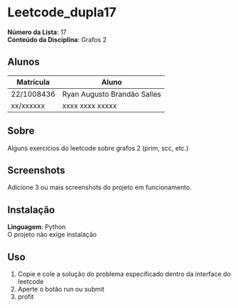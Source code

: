 # Leetcode_dupla17

**Número da Lista**: 17<br>
**Conteúdo da Disciplina**: Grafos 2<br>

## Alunos
|Matrícula | Aluno |
| -- | -- |
| 22/1008436  |  Ryan Augusto Brandão Salles |
| xx/xxxxxx  |  xxxx xxxx xxxxx |

## Sobre 
Alguns exercícios do leetcode sobre grafos 2 (prim, scc, etc.)

## Screenshots
Adicione 3 ou mais screenshots do projeto em funcionamento.

## Instalação 
**Linguagem**: Python<br>
O projeto não exige instalação

## Uso 
1. Copie e cole a solução do problema especificado dentro da interface do leetcode
2. Aperte o botão run ou submit
3. profit




